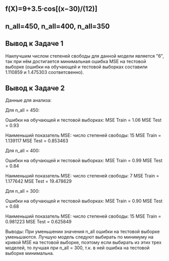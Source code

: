 ## f(X)=9+3.5⋅cos[(x−30)/(12)]
## n_all=450, n_all=400, n_all=350


## Вывод к Задаче 1 

Наилучшим числом степеней свободы для данной модели является "6", так при нём достигается минимальная ошибка MSE на тестовой выборке (ошибки на обучающей и тестовой выборках составили 1.110859 и 1.475303 соответсвенно).


## Вывод к Задаче 2
Данные для анализа: 

Для n_all = 450: 

Ошибки на обучающей и тестовой выборках:
MSE Train = 1.06
MSE Test = 0.93

Наименьший показатель MSE: 
число степеней свободы: 15
MSE Train = 1.139117
MSE Test = 0.853463

Для n_all = 400: 

Ошибки на обучающей и тестовой выборках:
MSE Train = 0.99
MSE Test = 0.84

Наименьший показатель MSE:
число степеней свободы: 7
MSE Train = 1.177642
MSE Test = 19.478629

Для n_all = 300: 

Ошибки на обучающей и тестовой выборках:
MSE Train = 0.90
MSE Test = 0.68

Наименьший показатель MSE:
число степеней свободы: 15
MSE Train = 0.981223
MSE Test = 0.625849

Выводы:
При уменьшении значения n_all ошибки на тестовой выборке уменьшаются.
Лучшую модель следуют выбирать по минимуму на кривой MSE на тестовой выборке, поэтому если выбирать из этих трех моделей, то лучшая при n_all = 300, т.к. в ней ошибка на тестовой выборке минимальна.
